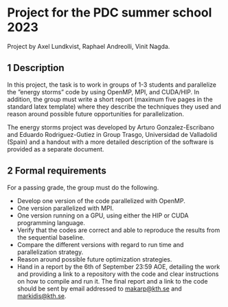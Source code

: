 # Project for the PDC summer school 2023

Project by Axel Lundkvist, Raphael Andreolli, Vinit Nagda.

## 1 Description
In this project, the task is to work in groups of 1-3 students and parallelize the
”energy storms” code by using OpenMP, MPI, and CUDA/HIP. In addition,
the group must write a short report (maximum five pages in the standard latex
template) where they describe the techniques they used and reason around
possible future opportunities for parallelization.

The energy storms project was developed by Arturo Gonzalez-Escribano and
Eduardo Rodriguez-Gutiez in Group Trasgo, Universidad de Valladolid (Spain)
and a handout with a more detailed description of the software is provided as a
separate document.

## 2 Formal requirements
For a passing grade, the group must do the following.
- Develop one version of the code parallelized with OpenMP.
- One version parallelized with MPI.
- One version running on a GPU, using either the HIP or CUDA programming
language.
- Verify that the codes are correct and able to reproduce the results from
the sequential baseline.
- Compare the different versions with regard to run time and parallelization
strategy.
- Reason around possible future optimization strategies.
- Hand in a report by the 6th of September 23:59 AOE, detailing the work
and providing a link to a repository with the code and clear instructions on
how to compile and run it. The final report and a link to the code should
be sent by email addressed to makarp@kth.se and markidis@kth.se.
